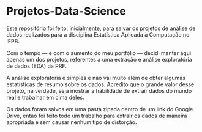 # Projetos-Data-Science
Este repositório foi feito, inicialmente, para salvar os projetos de análise de dados 
realizados para a disciplina Estatística Aplicada à Computação no IFPB.

Com o tempo — e com o aumento do meu portfólio — decidi manter aqui apenas um dos projetos, 
referentes a uma extração e análise exploratória de dados (EDA) da PRF.

A análise exploratória é simples e não vai muito além de obter algumas estatísticas de resumo sobre os dados. 
Acredito que o grande valor desse projeto, na verdade, seja
mostrar a habilidade de extrair dados do mundo real e trabalhar em cima deles.

Os dados foram salvos em uma pasta zipada dentro de um link do Google Drive, então foi feito todo um trabalho 
para extrair os dados de maneira apropriada e sem causar nenhum tipo de distorção.

